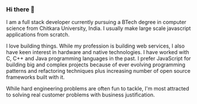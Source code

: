 ### Hi there 👋

<!--
**qadratic/qadratic** is a ✨ _special_ ✨ repository because its `README.md` (this file) appears on your GitHub profile.

Here are some ideas to get you started:

- 🔭 I’m currently working on ...
- 🌱 I’m currently learning ...
- 👯 I’m looking to collaborate on ...
- 🤔 I’m looking for help with ...
- 💬 Ask me about ...
- 📫 How to reach me: ...
- 😄 Pronouns: ...
- ⚡ Fun fact: ...
-->

I am a full stack developer currently pursuing a BTech degree in computer science from Chitkara University, India. I usually make large scale javascript applications from scratch.

I love building things. While my profession is building web services, I also have keen interest in hardware and native technologies. I have worked with C, C++ and Java programming languages in the past. I prefer JavaScript for building big and complex projects because of ever evolving programming patterns and refactoring techniques plus increasing number of open source frameworks built with it.

While hard engineering problems are often fun to tackle, I'm most attracted to solving real customer problems with business justification.

